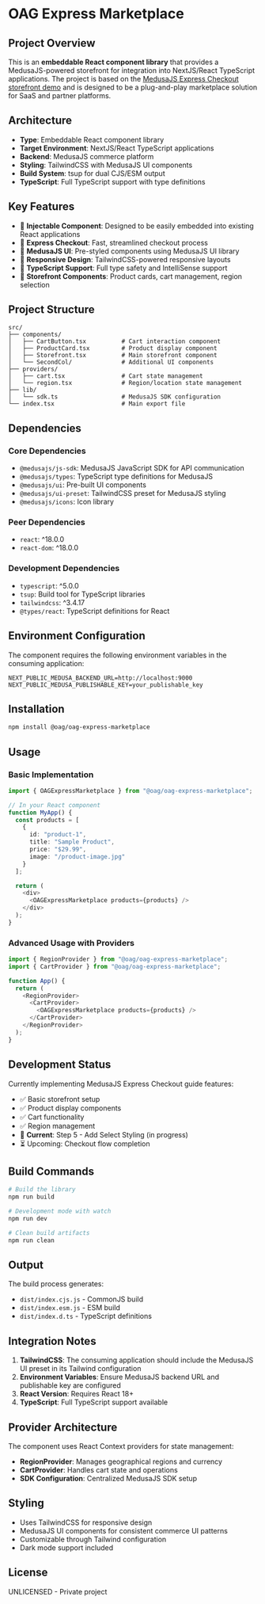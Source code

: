# OAG Express Marketplace

## Project Overview

This is an **embeddable React component library** that provides a MedusaJS-powered storefront for integration into NextJS/React TypeScript applications. The project is based on the [MedusaJS Express Checkout storefront demo](https://docs.medusajs.com/resources/storefront-development/guides/express-checkout) and is designed to be a plug-and-play marketplace solution for SaaS and partner platforms.

## Architecture

- **Type**: Embeddable React component library
- **Target Environment**: NextJS/React TypeScript applications
- **Backend**: MedusaJS commerce platform
- **Styling**: TailwindCSS with MedusaJS UI components
- **Build System**: tsup for dual CJS/ESM output
- **TypeScript**: Full TypeScript support with type definitions

## Key Features

- 🔌 **Injectable Component**: Designed to be easily embedded into existing React applications
- 🛒 **Express Checkout**: Fast, streamlined checkout process
- 🎨 **MedusaJS UI**: Pre-styled components using MedusaJS UI library
- 📱 **Responsive Design**: TailwindCSS-powered responsive layouts
- 🔧 **TypeScript Support**: Full type safety and IntelliSense support
- 🏪 **Storefront Components**: Product cards, cart management, region selection

## Project Structure

```
src/
├── components/
│   ├── CartButton.tsx          # Cart interaction component
│   ├── ProductCard.tsx         # Product display component
│   ├── Storefront.tsx          # Main storefront component
│   └── SecondCol/              # Additional UI components
├── providers/
│   ├── cart.tsx                # Cart state management
│   └── region.tsx              # Region/location state management
├── lib/
│   └── sdk.ts                  # MedusaJS SDK configuration
└── index.tsx                   # Main export file
```

## Dependencies

### Core Dependencies
- `@medusajs/js-sdk`: MedusaJS JavaScript SDK for API communication
- `@medusajs/types`: TypeScript type definitions for MedusaJS
- `@medusajs/ui`: Pre-built UI components
- `@medusajs/ui-preset`: TailwindCSS preset for MedusaJS styling
- `@medusajs/icons`: Icon library

### Peer Dependencies
- `react`: ^18.0.0
- `react-dom`: ^18.0.0

### Development Dependencies
- `typescript`: ^5.0.0
- `tsup`: Build tool for TypeScript libraries
- `tailwindcss`: ^3.4.17
- `@types/react`: TypeScript definitions for React

## Environment Configuration

The component requires the following environment variables in the consuming application:

```env
NEXT_PUBLIC_MEDUSA_BACKEND_URL=http://localhost:9000
NEXT_PUBLIC_MEDUSA_PUBLISHABLE_KEY=your_publishable_key
```

## Installation

```bash
npm install @oag/oag-express-marketplace
```

## Usage

### Basic Implementation

```typescript
import { OAGExpressMarketplace } from "@oag/oag-express-marketplace";

// In your React component
function MyApp() {
  const products = [
    {
      id: "product-1",
      title: "Sample Product",
      price: "$29.99",
      image: "/product-image.jpg"
    }
  ];

  return (
    <div>
      <OAGExpressMarketplace products={products} />
    </div>
  );
}
```

### Advanced Usage with Providers

```typescript
import { RegionProvider } from "@oag/oag-express-marketplace";
import { CartProvider } from "@oag/oag-express-marketplace";

function App() {
  return (
    <RegionProvider>
      <CartProvider>
        <OAGExpressMarketplace products={products} />
      </CartProvider>
    </RegionProvider>
  );
}
```

## Development Status

Currently implementing MedusaJS Express Checkout guide features:
- ✅ Basic storefront setup
- ✅ Product display components
- ✅ Cart functionality
- ✅ Region management
- 🔄 **Current**: Step 5 - Add Select Styling (in progress)
- ⏳ Upcoming: Checkout flow completion

## Build Commands

```bash
# Build the library
npm run build

# Development mode with watch
npm run dev

# Clean build artifacts
npm run clean
```

## Output

The build process generates:
- `dist/index.cjs.js` - CommonJS build
- `dist/index.esm.js` - ESM build  
- `dist/index.d.ts` - TypeScript definitions

## Integration Notes

1. **TailwindCSS**: The consuming application should include the MedusaJS UI preset in its Tailwind configuration
2. **Environment Variables**: Ensure MedusaJS backend URL and publishable key are configured
3. **React Version**: Requires React 18+
4. **TypeScript**: Full TypeScript support available

## Provider Architecture

The component uses React Context providers for state management:

- **RegionProvider**: Manages geographical regions and currency
- **CartProvider**: Handles cart state and operations
- **SDK Configuration**: Centralized MedusaJS SDK setup

## Styling

- Uses TailwindCSS for responsive design
- MedusaJS UI components for consistent commerce UI patterns
- Customizable through Tailwind configuration
- Dark mode support included

## License

UNLICENSED - Private project
